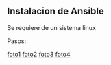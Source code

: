 ## Instalacion de Ansible

Se requiere de un sistema linux

Pasos:

[foto1]()
[foto2]()
[foto3]()
[foto4]()
